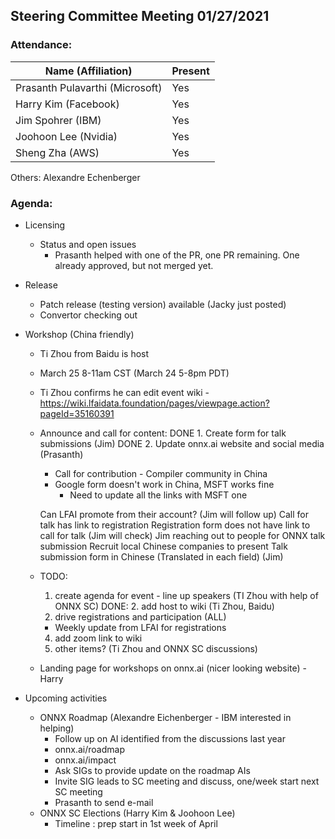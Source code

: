 ## Steering Committee Meeting 01/27/2021

### Attendance:

| Name (Affiliation)              | Present  |
| ------------------------------- | -------- |
| Prasanth Pulavarthi (Microsoft) |   Yes    |
| Harry Kim (Facebook)            |   Yes    |
| Jim Spohrer (IBM)               |   Yes    |
| Joohoon Lee (Nvidia)            |   Yes    |
| Sheng Zha (AWS)                 |   Yes    |

Others: Alexandre Echenberger

### Agenda:

* Licensing
    * Status and open issues
       * Prasanth helped with one of the PR, one PR remaining. One already approved, but not merged yet.

* Release 
    * Patch release (testing version) available (Jacky just posted)
    * Convertor checking out

* Workshop (China friendly)
    * Ti Zhou from Baidu is host
    * March 25 8-11am CST (March 24 5-8pm PDT)
    * Ti Zhou confirms he can edit event wiki - https://wiki.lfaidata.foundation/pages/viewpage.action?pageId=35160391
     
    * Announce and call for content:
        DONE 1. Create form for talk submissions (Jim)
        DONE 2. Update onnx.ai website and social media (Prasanth)
        * Call for contribution - Compiler community in China
        * Google form doesn't work in China, MSFT works fine
           * Need to update all the links with MSFT one
     
        Can LFAI promote from their account? (Jim will follow up)
        Call for talk has link to registration
        Registration form does not have link to call for talk (Jim will check)
        Jim reaching out to people for ONNX talk submission
        Recruit local Chinese companies to present
        Talk submission form in Chinese (Translated in each field) (Jim)
     
    * TODO:
        1. create agenda for event - line up speakers (TI Zhou with help of ONNX SC)
        DONE: 2. add host to wiki (Ti Zhou, Baidu)
        3. drive registrations and participation (ALL)
        - Weekly update from LFAI for registrations
        4. add zoom link to wiki
        5. other items? (Ti Zhou and ONNX SC discussions)

     * Landing page for workshops on onnx.ai (nicer looking website) - Harry

* Upcoming activities
     * ONNX Roadmap (Alexandre Eichenberger - IBM interested in helping)
        * Follow up on AI identified from the discussions last year
        * onnx.ai/roadmap
        * onnx.ai/impact
        * Ask SIGs to provide update on the roadmap AIs
        * Invite SIG leads to SC meeting and discuss, one/week start next SC meeting
        * Prasanth to send e-mail 
     * ONNX SC Elections (Harry Kim & Joohoon Lee)
        * Timeline : prep start in 1st week of April
 
